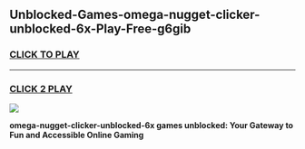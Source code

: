 
## Unblocked-Games-omega-nugget-clicker-unblocked-6x-Play-Free-g6gib
<h3>
<a href="https://premium76.site?title=omega-nugget-clicker-unblocked-6x&ref=20M">CLICK TO PLAY</a></h3>
<hr>

<h3>
<a href="https://premium76.site?title=omega-nugget-clicker-unblocked-6x&ref=20M">CLICK 2 PLAY</a>
  
</h3>

<a href="https://premium76.site?title=omega-nugget-clicker-unblocked-6x&ref=19M"><img src="https://clearcache.store/games.png"></a>


**omega-nugget-clicker-unblocked-6x games unblocked: Your Gateway to Fun and Accessible Online Gaming**
